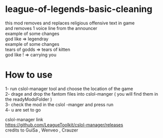 # league-of-legends-basic-cleaning  
this mod removes and replaces religious offensive text in game           
and removes 1 voice line from the announcer              
example of some changes       
god like => legendray        
example of some changes           
tears of godds => tears of kitten          
god like ! => carrying you           
# How to use       
1- run cslol-manager tool and choose the location of the game   
2- drage and drop the fantom files into cslol-manger ( you will find them in the readyModsFolder )    
3- check the mod in the cslol -manger and press run   
4- u are set to go    


cslol-manager link    
https://github.com/LeagueToolkit/cslol-manager/releases  
credits to GuiSa , Wenveo ,  Crauzer    
